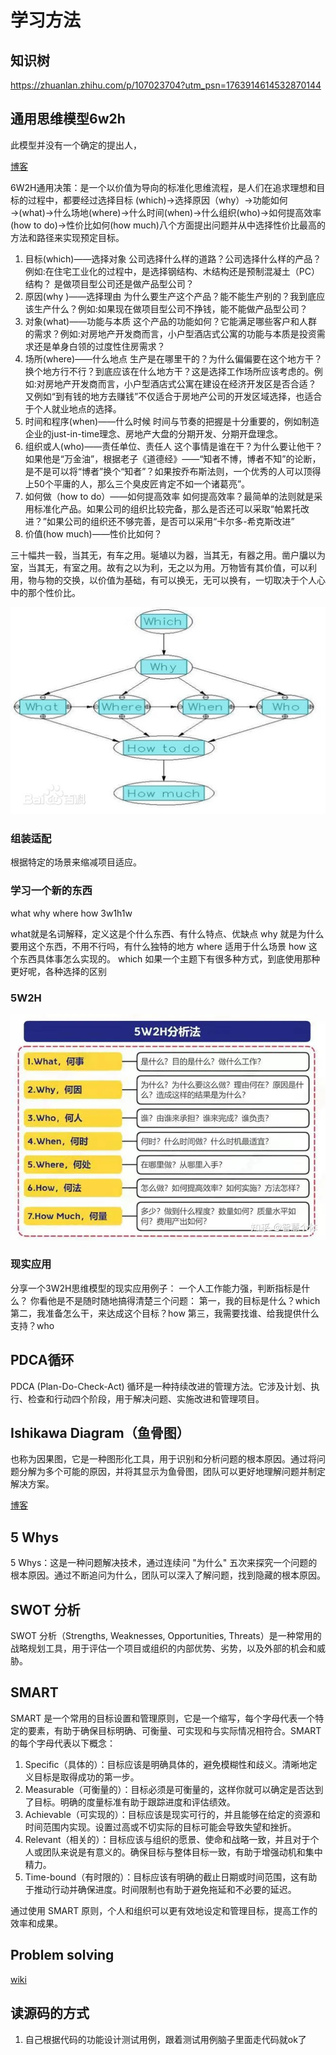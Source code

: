 # 学习方法

## 知识树
https://zhuanlan.zhihu.com/p/107023704?utm_psn=1763914614532870144

## 通用思维模型6w2h

此模型并没有一个确定的提出人，

[博客](https://baike.baidu.com/item/6W2H/6417845#:~:text=6W2H%E7%AE%80%E4%BB%8B&text=What%2D%E4%BD%95%E4%BA%8B%EF%BC%9BWhy%2D%E4%BD%95%E6%95%85,%E5%8F%91%E5%B1%95%E6%88%90%E4%BA%866W2H%E6%B3%95%E3%80%82)

6W2H通用决策：是一个以价值为导向的标准化思维流程，是人们在追求理想和目标的过程中，都要经过选择目标 (which)→选择原因（why）→功能如何→(what)→什么场地(where)→什么时间(when)→什么组织(who)→如何提高效率(how to do)→性价比如何(how much)八个方面提出问题并从中选择性价比最高的方法和路径来实现预定目标。
1. 目标(which)——选择对象
公司选择什么样的道路？公司选择什么样的产品？例如:在住宅工业化的过程中，是选择钢结构、木结构还是预制混凝土（PC）结构？ 是做项目型公司还是做产品型公司？
2. 原因(why )——选择理由
为什么要生产这个产品？能不能生产别的？我到底应该生产什么？例如:如果现在做项目型公司不挣钱，能不能做产品型公司？
3. 对象(what)——功能与本质
这个产品的功能如何？它能满足哪些客户和人群的需求？例如:对房地产开发商而言，小户型酒店式公寓的功能与本质是投资需求还是单身白领的过度性住房需求？
4. 场所(where)——什么地点
生产是在哪里干的？为什么偏偏要在这个地方干？换个地方行不行？到底应该在什么地方干？这是选择工作场所应该考虑的。例如:对房地产开发商而言，小户型酒店式公寓在建设在经济开发区是否合适？ 又例如“到有钱的地方去赚钱”不仅适合于房地产公司的开发区域选择，也适合于个人就业地点的选择。
5. 时间和程序(when)——什么时候
时间与节奏的把握是十分重要的，例如制造企业的just-in-time理念、房地产大盘的分期开发、分期开盘理念。
6. 组织或人(who)——责任单位、责任人
这个事情是谁在干？为什么要让他干？如果他是“万金油”，根据老子《道德经》——“知者不博，博者不知”的论断，是不是可以将“博者”换个“知者”？如果按乔布斯法则，一个优秀的人可以顶得上50个平庸的人，那么三个臭皮匠肯定不如一个诸葛亮”。
7. 如何做（how to do）——如何提高效率
如何提高效率？最简单的法则就是采用标准化产品。如果公司的组织比较完备，那么是否还可以采取“帕累托改进？”如果公司的组织还不够完善，是否可以采用“卡尔多-希克斯改进”
8. 价值(how much)——性价比如何？

三十幅共一毂，当其无，有车之用。埏埴以为器，当其无，有器之用。凿户牖以为室，当其无，有室之用。故有之以为利，无之以为用。万物皆有其价值，可以利用，物与物的交换，以价值为基础，有可以换无，无可以换有，一切取决于个人心中的那个性价比。

![](./pics/6w2h.webp )

###  组装适配
根据特定的场景来缩减项目适应。

### 学习一个新的东西
what why where how
3w1h1w

what就是名词解释，定义这是个什么东西、有什么特点、优缺点
why 就是为什么要用这个东西，不用不行吗，有什么独特的地方
where 适用于什么场景
how 这个东西具体事怎么实现的。
which 如果一个主题下有很多种方式，到底使用那种更好呢，各种选择的区别

### 5W2H
![](./pics/5w2h.webp )

### 现实应用
分享一个3W2H思维模型的现实应用例子：
一个人工作能力强，判断指标是什么？
你看他是不是随时随地搞得清楚三个问题：
第一，我的目标是什么？which
第二，我准备怎么干，来达成这个目标？how
第三，我需要找谁、给我提供什么支持？who

## PDCA循环

PDCA (Plan-Do-Check-Act) 循环是一种持续改进的管理方法。它涉及计划、执行、检查和行动四个阶段，用于解决问题、实施改进和管理项目。

## Ishikawa Diagram（鱼骨图）

也称为因果图，它是一种图形化工具，用于识别和分析问题的根本原因。通过将问题分解为多个可能的原因，并将其显示为鱼骨图，团队可以更好地理解问题并制定解决方案。

[博客](https://www.investopedia.com/terms/i/ishikawa-diagram.asp#:~:text=An%20Ishikawa%20diagram%20is%20a,are%20required%20at%20specific%20times.)

## 5 Whys
5 Whys：这是一种问题解决技术，通过连续问 "为什么" 五次来探究一个问题的根本原因。通过不断追问为什么，团队可以深入了解问题，找到隐藏的根本原因。

## SWOT 分析
SWOT 分析（Strengths, Weaknesses, Opportunities, Threats）是一种常用的战略规划工具，用于评估一个项目或组织的内部优势、劣势，以及外部的机会和威胁。

## SMART

SMART 是一个常用的目标设置和管理原则，它是一个缩写，每个字母代表一个特定的要素，有助于确保目标明确、可衡量、可实现和与实际情况相符合。SMART 的每个字母代表以下概念：

1. Specific（具体的）：目标应该是明确具体的，避免模糊性和歧义。清晰地定义目标是取得成功的第一步。
1. Measurable（可衡量的）：目标必须是可衡量的，这样你就可以确定是否达到了目标。明确的度量标准有助于跟踪进度和评估绩效。
1. Achievable（可实现的）：目标应该是现实可行的，并且能够在给定的资源和时间范围内实现。设置过高或不切实际的目标可能会导致失望和挫折。
1. Relevant（相关的）：目标应该与组织的愿景、使命和战略一致，并且对于个人或团队来说是有意义的。确保目标与整体目标一致，有助于增强动机和集中精力。
1. Time-bound（有时限的）：目标应该有明确的截止日期或时间范围，这有助于推动行动并确保进度。时间限制也有助于避免拖延和不必要的延迟。

通过使用 SMART 原则，个人和组织可以更有效地设定和管理目标，提高工作的效率和成果。

## Problem solving

[wiki](https://en.wikipedia.org/wiki/Problem_solving)


## 读源码的方式
1. 自己根据代码的功能设计测试用例，跟着测试用例脑子里面走代码就ok了


